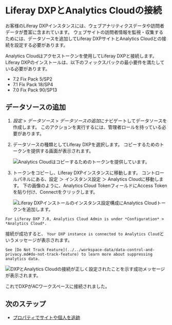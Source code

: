 # Liferay DXPとAnalytics Cloudの接続

お客様のLiferay DXPインスタンスには、ウェブアナリティクスデータや訪問者データが豊富に含まれています。 ウェブサイトの訪問者情報を監視・収集するためには、データソースを追加してLiferay DXPサイトとAnalytics Cloudとの接続を設定する必要があります。

Analytics Cloudはアクセストークンを使用してLiferay DXPと接続します。 Liferay DXPのインストールは、以下のフィックスパックの最小要件を満たしている必要があります。

-   7.2 Fix Pack 5/SP2
-   7.1 Fix Pack 18/SP4
-   7.0 Fix Pack 90/SP13

## データソースの追加

1.  *設定* &gt; *データソース* &gt; *データソースの追加*にナビゲートしてデータソースを作成します。 このアクションを実行するには、管理者ロールを持っている必要があります。

2.  データソースの種類としてLiferay DXPを選択します。 コピーするためのトークンを提供する画面が表示されます。

    ![Analytics Cloudはコピーするためのトークンを提供しています。](connecting-liferay-dxp-to-analytics-cloud/images/02.png)

3.  トークンをコピーし、Liferay DXPインスタンスに移動します。 コントロールパネルにある、設定 ＞ インスタンス設定 ＞ Analytics Cloudに移動します。 下の画像のように、Analytics Cloud TokenフィールドにAccess Tokenを貼り付け、Connectをクリックします。

    ![Liferay DXPインストールのインスタンス設定構成にAnalytics Cloudトークンを追加します。](connecting-liferay-dxp-to-analytics-cloud/images/03.png)

```{note}
For Liferay DXP 7.0, Analytics Cloud Admin is under *Configuration* > *Analytics Cloud*.
```

接続が成功すると、 `Your DXP instance is connected to Analytics Cloud`というメッセージが表示されます。

```{note}
See [Do Not Track Feature](../../workspace-data/data-control-and-privacy.md#do-not-track-feature) to learn more about suppressing analytics data.
```

![DXPとAnalytics Cloudの接続が正しく設定されたことを示す成功メッセージが表示されます。](connecting-liferay-dxp-to-analytics-cloud/images/04.png)

これでDXPがACワークスペースに接続されました。

## 次のステップ

-   [プロパティでサイトや個人を追跡](./scoping-sites-and-individuals-using-properties.md)
